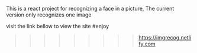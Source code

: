 This is a react project for recognizing a face in a picture,
The current version only recognizes one image

visit the link bellow to view the site #enjoy

>>>>>>>>> https://imgrecog.netlify.com
